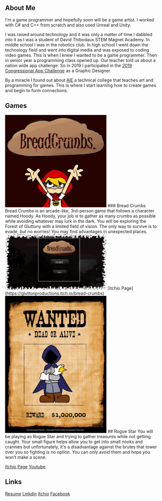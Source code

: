 ## About Me

  I'm a game programmer and hopefully soon will be a game artist. I worked with C# and C++ from scratch and also used Unreal and Unity. 

  I was raised around technology and it was only a matter of time I dabbled into it as I was a student of David Thibodaux STEM Magnet Academy. In middle school I was in the robotics club. In high school I went down the technology field and went into digital media and was exposed to coding video games. This is when I knew I wanted to be a game programmer. Then in senior year a programming class opened up. Our teacher told us about a nation wide app challenge. So in 2019 I participated in the [2019 Congressional App Challenge](https://www.klfy.com/local/congressman-higgins-announces-winners-of-the-2019-congressional-app-challenge/) as a Graphic Designer. 



  By a miracle I found out about [AIE](https://aie.edu/) a technical college that teaches art and programming for games. This is where I start learning how to create games and begin to form connections.
  
## Games

<img src="4j+qKU.gif" alt="Bread Crumbs" width="333"/>
### Bread Crumbs
  Bread Crumbs is an arcade-like, 3rd-person game that follows a character named Hoody. As Hoody, your job is to gather as many crumbs as possible while avoiding whatever may lurk in the dark. You will be exploring the Forest of Gluttony with a limited field of vision. The only way to survive is to evade, but no worries! You may find advantages in unexpected places.
<img src="2JN4Yi.png" alt="Bread Crumbs Menu" width="333"/>
[Itchio Page](https://gluttonproductions.itch.io/bread-crumbs)

<img src="iApud_.png" alt="Rogue Star" width="333"/>
## Rogue Star
  You will be playing as Rogue Star and trying to gather treasures while not getting caught. Your small figure helps allow you to get into small nooks and crannies but unfortunately, it's a disadvantage against the brutes that tower over you so fighting is no option. You can only avoid them and hope you won't make a scene.
  
[Itchio Page](https://liquid-moon-productions.itch.io/rogue-star)
[Youtube](https://www.youtube.com/watch?v=eMQXlPkYybM)

## Links
[Resume](https://github.com/CaileyBianchini/CaileyBianchini/blob/main/GamePrograming_Resume_CaileyBianchini.pdf)
[Linkdin](https://www.linkedin.com/in/cailey-bianchini-9517081ba/)
[Itchio](https://caileyb.itch.io/)
[Facebook](https://www.facebook.com/profile.php?id=100079209101080)
<!--
**CaileyBianchini/CaileyBianchini** is a ✨ _special_ ✨ repository because its `README.md` (this file) appears on your GitHub profile.

Here are some ideas to get you started:

- 🔭 I’m currently working on ...
- 🌱 I’m currently learning ...
- 👯 I’m looking to collaborate on ...
- 🤔 I’m looking for help with ...
- 💬 Ask me about ...
- 📫 How to reach me: ...
- 😄 Pronouns: ...
- ⚡ Fun fact: ...
-->
